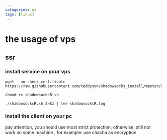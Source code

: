 ```yaml
---
categories: os
tags: [linux]    
---
```

# the usage of vps
## ssr
### install service on your vps
```
wget --no-check-certificate https://raw.githubusercontent.com/teddysun/shadowsocks_install/master/shadowsocksR.sh

chmod +x shadowsocksR.sh

./shadowsocksR.sh 2>&1 | tee shadowsocksR.log
```
### install the client on your pc
pay attention, you should use most strict protection, otherwise, still not work on some machine ; for example: use chacha as encryption

